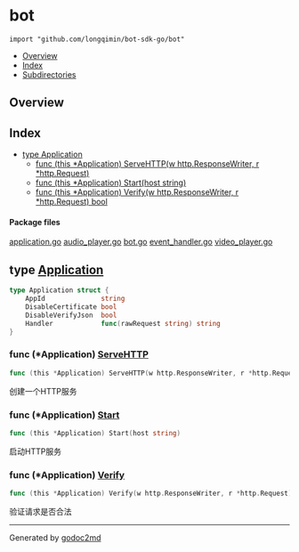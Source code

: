 

# bot
`import "github.com/longqimin/bot-sdk-go/bot"`

* [Overview](#pkg-overview)
* [Index](#pkg-index)
* [Subdirectories](#pkg-subdirectories)

## <a name="pkg-overview">Overview</a>



## <a name="pkg-index">Index</a>
* [type Application](#Application)
  * [func (this *Application) ServeHTTP(w http.ResponseWriter, r *http.Request)](#Application.ServeHTTP)
  * [func (this *Application) Start(host string)](#Application.Start)
  * [func (this *Application) Verify(w http.ResponseWriter, r *http.Request) bool](#Application.Verify)


#### <a name="pkg-files">Package files</a>
[application.go](/src/github.com/longqimin/bot-sdk-go/bot/application.go) [audio_player.go](/src/github.com/longqimin/bot-sdk-go/bot/audio_player.go) [bot.go](/src/github.com/longqimin/bot-sdk-go/bot/bot.go) [event_handler.go](/src/github.com/longqimin/bot-sdk-go/bot/event_handler.go) [video_player.go](/src/github.com/longqimin/bot-sdk-go/bot/video_player.go) 






## <a name="Application">type</a> [Application](/src/target/application.go?s=261:416#L24)
``` go
type Application struct {
    AppId              string
    DisableCertificate bool
    DisableVerifyJson  bool
    Handler            func(rawRequest string) string
}
```









### <a name="Application.ServeHTTP">func</a> (\*Application) [ServeHTTP](/src/target/application.go?s=444:518#L32)
``` go
func (this *Application) ServeHTTP(w http.ResponseWriter, r *http.Request)
```
创建一个HTTP服务




### <a name="Application.Start">func</a> (\*Application) [Start](/src/target/application.go?s=1012:1055#L60)
``` go
func (this *Application) Start(host string)
```
启动HTTP服务




### <a name="Application.Verify">func</a> (\*Application) [Verify](/src/target/application.go?s=1167:1243#L69)
``` go
func (this *Application) Verify(w http.ResponseWriter, r *http.Request) bool
```
验证请求是否合法








- - -
Generated by [godoc2md](http://godoc.org/github.com/davecheney/godoc2md)

